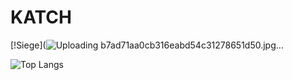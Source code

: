 # KATCH 

[!Siege](![Uploading b7ad71aa0cb316eabd54c31278651d50.jpg…]()

![Top Langs](https://github-readme-stats.vercel.app/api/top-langs/?username=ka-chng&layout=donut&theme=dark)



